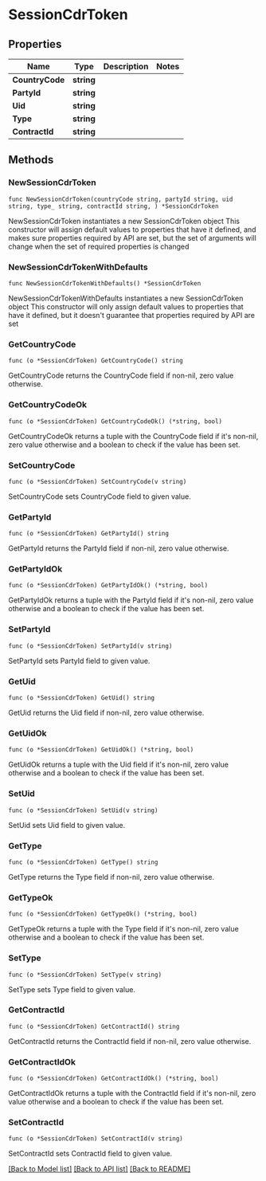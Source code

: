 # SessionCdrToken

## Properties

Name | Type | Description | Notes
------------ | ------------- | ------------- | -------------
**CountryCode** | **string** |  | 
**PartyId** | **string** |  | 
**Uid** | **string** |  | 
**Type** | **string** |  | 
**ContractId** | **string** |  | 

## Methods

### NewSessionCdrToken

`func NewSessionCdrToken(countryCode string, partyId string, uid string, type_ string, contractId string, ) *SessionCdrToken`

NewSessionCdrToken instantiates a new SessionCdrToken object
This constructor will assign default values to properties that have it defined,
and makes sure properties required by API are set, but the set of arguments
will change when the set of required properties is changed

### NewSessionCdrTokenWithDefaults

`func NewSessionCdrTokenWithDefaults() *SessionCdrToken`

NewSessionCdrTokenWithDefaults instantiates a new SessionCdrToken object
This constructor will only assign default values to properties that have it defined,
but it doesn't guarantee that properties required by API are set

### GetCountryCode

`func (o *SessionCdrToken) GetCountryCode() string`

GetCountryCode returns the CountryCode field if non-nil, zero value otherwise.

### GetCountryCodeOk

`func (o *SessionCdrToken) GetCountryCodeOk() (*string, bool)`

GetCountryCodeOk returns a tuple with the CountryCode field if it's non-nil, zero value otherwise
and a boolean to check if the value has been set.

### SetCountryCode

`func (o *SessionCdrToken) SetCountryCode(v string)`

SetCountryCode sets CountryCode field to given value.


### GetPartyId

`func (o *SessionCdrToken) GetPartyId() string`

GetPartyId returns the PartyId field if non-nil, zero value otherwise.

### GetPartyIdOk

`func (o *SessionCdrToken) GetPartyIdOk() (*string, bool)`

GetPartyIdOk returns a tuple with the PartyId field if it's non-nil, zero value otherwise
and a boolean to check if the value has been set.

### SetPartyId

`func (o *SessionCdrToken) SetPartyId(v string)`

SetPartyId sets PartyId field to given value.


### GetUid

`func (o *SessionCdrToken) GetUid() string`

GetUid returns the Uid field if non-nil, zero value otherwise.

### GetUidOk

`func (o *SessionCdrToken) GetUidOk() (*string, bool)`

GetUidOk returns a tuple with the Uid field if it's non-nil, zero value otherwise
and a boolean to check if the value has been set.

### SetUid

`func (o *SessionCdrToken) SetUid(v string)`

SetUid sets Uid field to given value.


### GetType

`func (o *SessionCdrToken) GetType() string`

GetType returns the Type field if non-nil, zero value otherwise.

### GetTypeOk

`func (o *SessionCdrToken) GetTypeOk() (*string, bool)`

GetTypeOk returns a tuple with the Type field if it's non-nil, zero value otherwise
and a boolean to check if the value has been set.

### SetType

`func (o *SessionCdrToken) SetType(v string)`

SetType sets Type field to given value.


### GetContractId

`func (o *SessionCdrToken) GetContractId() string`

GetContractId returns the ContractId field if non-nil, zero value otherwise.

### GetContractIdOk

`func (o *SessionCdrToken) GetContractIdOk() (*string, bool)`

GetContractIdOk returns a tuple with the ContractId field if it's non-nil, zero value otherwise
and a boolean to check if the value has been set.

### SetContractId

`func (o *SessionCdrToken) SetContractId(v string)`

SetContractId sets ContractId field to given value.



[[Back to Model list]](../README.md#documentation-for-models) [[Back to API list]](../README.md#documentation-for-api-endpoints) [[Back to README]](../README.md)


